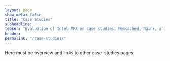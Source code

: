 ```yaml
---
layout: page
show_meta: false
title: "Case Studies"
subheadline:
teaser: "Evaluation of Intel MPX on case studies: Memcached, Nginx, and Apache."
header:
permalink: "/case-studies/"
---
```


Here must be overview and links to other case-studies pages